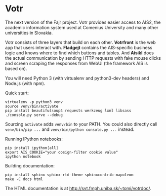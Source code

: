
Votr
====

The next version of the Fajr project. Votr provides easier access to AIS2,
the academic information system used at Comenius University and many other
universities in Slovakia.

Votr consists of three layers that build on each other. **Votrfront** is the web
app that users interact with. **Fladgejt** contains the AIS-specific business
logic and knows where to find which buttons and tables. And **Aisikl** does the
actual communication by sending HTTP requests with fake mouse clicks and screen
scraping the responses from WebUI (the framework AIS is based on).

You will need Python 3 (with virtualenv and python3-dev headers) and Node.js
(with npm).

Quick start:

    virtualenv -p python3 venv
    source venv/bin/activate
    pip install beautifulsoup4 requests werkzeug lxml libsass
    ./console.py serve --debug

Sourcing `activate` adds `venv/bin` to your PATH. You could also directly call
`venv/bin/pip ...` and `venv/bin/python console.py ...` instead.

Running IPython notebooks:

    pip install ipython[all]
    export AIS_COOKIE="your cosign-filter cookie value"
    ipython notebook

Building documentation:

    pip install sphinx sphinx-rtd-theme sphinxcontrib-napoleon
    make -C docs html

The HTML documentation is at <http://svt.fmph.uniba.sk/~tomi/votrdoc/>.
